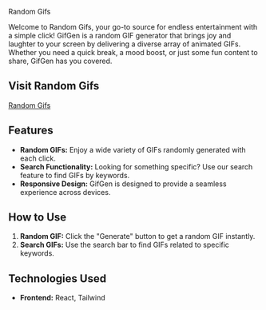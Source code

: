  Random Gifs

Welcome to Random Gifs, your go-to source for endless entertainment with a simple click! GifGen is a random GIF generator that brings joy and laughter to your screen by delivering a diverse array of animated GIFs. Whether you need a quick break, a mood boost, or just some fun content to share, GifGen has you covered.

## Visit Random Gifs

<a href="https://harshvardhan32.github.io/Random-gifs/">Random Gifs</a>

## Features

- **Random GIFs:** Enjoy a wide variety of GIFs randomly generated with each click.
- **Search Functionality:** Looking for something specific? Use our search feature to find GIFs by keywords.
- **Responsive Design:** GifGen is designed to provide a seamless experience across devices.

## How to Use

1. **Random GIF:** Click the "Generate" button to get a random GIF instantly.
2. **Search GIFs:** Use the search bar to find GIFs related to specific keywords.

## Technologies Used

- **Frontend:** React, Tailwind
